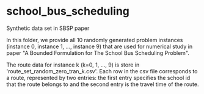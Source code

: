 # school_bus_scheduling
Synthetic data set in SBSP paper

In this folder, we provide all 10 randomly generated problem instances (instance 0, instance 1, ..., instance 9) that are used for numerical study in paper "A Bounded Formulation for The School Bus Scheduling Problem".

The route data for instance k (k=0, 1, ..., 9) is store in 'route_set_random_zero_tran_k.csv'. Each row in the csv file corresponds to a route, represented by two entries: the first entry specifies the school id that the route belongs to and the second entry is the travel time of the route.

